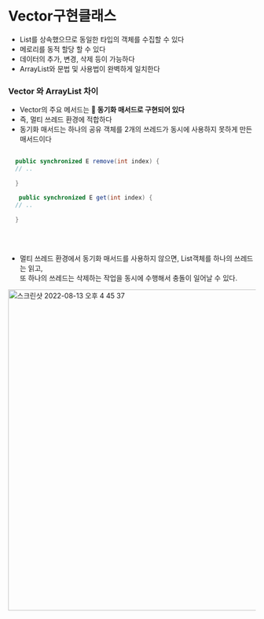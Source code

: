 # Vector<E>구현클래스

- List<E>를 상속했으므로 동일한 타입의 객체를 수집할 수 있다
- 메로리를 동적 할당 할 수 있다
- 데이터의 추가, 변경, 삭제 등이 가능하다
- ArrayList<E>와 문법 및 사용법이 완벽하게 일치한다


### Vector<E> 와 ArrayList<E> 차이 
- Vector<E>의 주요 메서드는 **🌟 동기화 매서드로 구현되어 있다**
- 즉, 멀티 쓰레드 환경에 적합하다
- 동기화 매서드는 하나의 공유 객체를 2개의 쓰레드가 동시에 사용하지 못하게 만든 매서드이다

```java
  
  public synchronized E remove(int index) {
  // ..
  
  }
  
   public synchronized E get(int index) {
  // ..
  
  }
  
  ```
  
  
  <br>
  
  - 멀티 쓰레드 환경에서 동기화 매서드를 사용하지 않으면, List<E>객체를 하나의 쓰레드는 읽고, <br>
  또 하나의 쓰레드는 삭제하는 작업을 동시에 수행해서 충돌이 일어날 수 있다.
   
<img width="654" alt="스크린샷 2022-08-13 오후 4 45 37" src="https://user-images.githubusercontent.com/101084642/184474457-2fd45657-0511-492e-bdc6-b03938e1bcbf.png">
